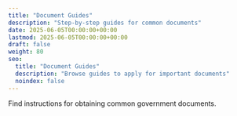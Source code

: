 ```yaml
---
title: "Document Guides"
description: "Step-by-step guides for common documents"
date: 2025-06-05T00:00:00+00:00
lastmod: 2025-06-05T00:00:00+00:00
draft: false
weight: 80
seo:
  title: "Document Guides"
  description: "Browse guides to apply for important documents"
  noindex: false
---
```


Find instructions for obtaining common government documents.
